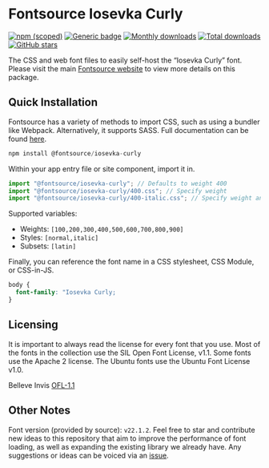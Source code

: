 # Fontsource Iosevka Curly

[![npm (scoped)](https://img.shields.io/npm/v/@fontsource/iosevka-curly?color=brightgreen)](https://www.npmjs.com/package/@fontsource/iosevka-curly) [![Generic badge](https://img.shields.io/badge/fontsource-passing-brightgreen)](https://github.com/fontsource/fontsource) [![Monthly downloads](https://badgen.net/npm/dm/@fontsource/iosevka-curly)](https://github.com/fontsource/fontsource) [![Total downloads](https://badgen.net/npm/dt/@fontsource/iosevka-curly)](https://github.com/fontsource/fontsource) [![GitHub stars](https://img.shields.io/github/stars/fontsource/fontsource.svg?style=social&label=Star)](https://github.com/fontsource/fontsource/stargazers)

The CSS and web font files to easily self-host the “Iosevka Curly” font. Please visit the main [Fontsource website](https://fontsource.org/fonts/iosevka-curly) to view more details on this package.

## Quick Installation

Fontsource has a variety of methods to import CSS, such as using a bundler like Webpack. Alternatively, it supports SASS. Full documentation can be found [here](https://beta.fontsource.org/docs/getting-started/introduction).

```javascript
npm install @fontsource/iosevka-curly
```

Within your app entry file or site component, import it in.

```javascript
import "@fontsource/iosevka-curly"; // Defaults to weight 400
import "@fontsource/iosevka-curly/400.css"; // Specify weight
import "@fontsource/iosevka-curly/400-italic.css"; // Specify weight and style

```

Supported variables:
- Weights: `[100,200,300,400,500,600,700,800,900]`
- Styles: `[normal,italic]`
- Subsets: `[latin]`

Finally, you can reference the font name in a CSS stylesheet, CSS Module, or CSS-in-JS.

```css
body {
  font-family: "Iosevka Curly;
}
```

## Licensing
It is important to always read the license for every font that you use.
Most of the fonts in the collection use the SIL Open Font License, v1.1. Some fonts use the Apache 2 license. The Ubuntu fonts use the Ubuntu Font License v1.0.

Belleve Invis
[OFL-1.1](https://github.com/be5invis/Iosevka/blob/main/LICENSE.md)

## Other Notes
Font version (provided by source): `v22.1.2`.
Feel free to star and contribute new ideas to this repository that aim to improve the performance of font loading, as well as expanding the existing library we already have. Any suggestions or ideas can be voiced via an [issue](https://github.com/fontsource/fontsource/issues).